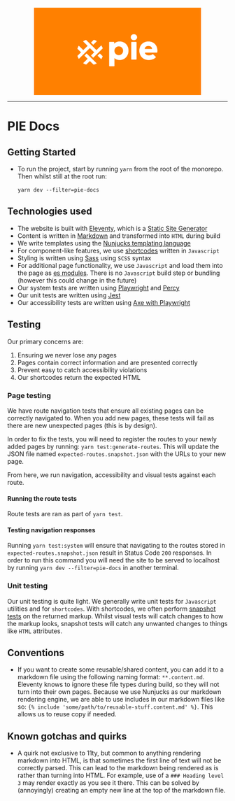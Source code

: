 <p align="center">
  <img align="center" src="src/assets/img/social/landing_home.png" height="200">
</p>

---
# PIE Docs

## Getting Started
- To run the project, start by running `yarn` from the root of the monorepo. Then whilst still at the root run:

  ```
  yarn dev --filter=pie-docs
  ```

## Technologies used
- The website is built with [Eleventy](https://www.11ty.dev/), which is a [Static Site Generator](https://jamstack.org/glossary/ssg/)
- Content is written in [Markdown](https://www.markdownguide.org/cheat-sheet/) and transformed into `HTML` during build
- We write templates using the [Nunjucks templating language](https://mozilla.github.io/nunjucks/)
- For component-like features, we use [shortcodes](https://www.11ty.dev/docs/shortcodes/) written in `Javascript`
- Styling is written using [Sass](https://sass-lang.com/) using `SCSS` syntax
- For additional page functionality, we use `Javascript` and load them into the page as [es modules](https://modern-web.dev/guides/going-buildless/es-modules/). There is no `Javascript` build step or bundling (however this could change in the future)
- Our system tests are written using [Playwright](https://playwright.dev/) and [Percy](https://percy.io/)
- Our unit tests are written using [Jest](https://jestjs.io/)
- Our accessibility tests are written using [Axe with Playwright](https://playwright.dev/docs/accessibility-testing)

## Testing
Our primary concerns are:
1. Ensuring we never lose any pages
2. Pages contain correct information and are presented correctly
3. Prevent easy to catch accessibility violations
4. Our shortcodes return the expected HTML

### Page testing
We have route navigation tests that ensure all existing pages can be correctly navigated to. When you add new pages, these tests will fail as there are new unexpected pages (this is by design).

In order to fix the tests, you will need to register the routes to your newly added pages by running: `yarn test:generate-routes`. This will update the JSON file named `expected-routes.snapshot.json` with the URLs to your new page.

From here, we run navigation, accessibility and visual tests against each route.

#### Running the route tests
Route tests are ran as part of `yarn test`.

#### Testing navigation responses
Running `yarn test:system` will ensure that navigating to the routes stored in `expected-routes.snapshot.json` result in Status Code `200` responses. In order to run this command you will need the site to be served to localhost by running `yarn dev --filter=pie-docs` in another terminal.

### Unit testing
Our unit testing is quite light. We generally write unit tests for `Javascript` utilities and for `shortcodes`. With shortcodes, we often perform [snapshot tests](https://jestjs.io/docs/snapshot-testing) on the returned markup. Whilst visual tests will catch changes to how the markup looks, snapshot tests will catch any unwanted changes to things like `HTML` attributes.


## Conventions
- If you want to create some reusable/shared content, you can add it to a markdown file using the following naming format: `**.content.md`. Eleventy knows to ignore these file types during build, so they will not turn into their own pages. Because we use Nunjucks as our markdown rendering engine, we are able to use includes in our markdown files like so: `{% include 'some/path/to/reusable-stuff.content.md' %}`. This allows us to reuse copy if needed.

## Known gotchas and quirks
- A quirk not exclusive to 11ty, but common to anything rendering markdown into HTML, is that sometimes the first line of text will not be correctly parsed. This can lead to the markdown being rendered as is rather than turning into HTML. For example, use of a `### Heading level 3` may render exactly as you see it there. This can be solved by (annoyingly) creating an empty new line at the top of the markdown file.

